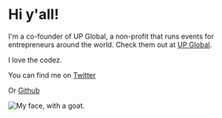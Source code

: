 <h1>Hi y'all!</h1>

I'm a co-founder of UP Global, a non-profit that runs events for entrepreneurs around the world. Check them out at [UP Global](http://up.co/).

I love the codez.

You can find me on [Twitter](https://twitter.com/AdamStelle)

Or [Github](https://github.com/adamstelle)

![My face, with a goat.](/Desktop/headshot "My face")